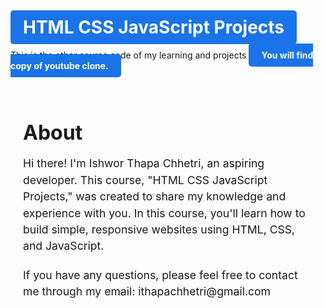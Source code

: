 # <a href="https://github.com/Ishworrr/HTML-CSS-JavaScript-projects" style="background-color: #1a73e8; color: white; font-weight: bold; padding: 10px 20px; border-radius: 5px; text-decoration: none;">HTML CSS JavaScript Projects</a>

This is the other source code of my learning and projects <a href="https://github.com/Ishworrr/ishworthapachhetrii" style="background-color: #1a73e8; color: white; font-weight: bold; padding: 10px 20px; border-radius: 5px; text-decoration: none;"> You will find copy of youtube clone.</a>
<div>

  </div>
<div style="max-width: 600px; margin: 0 auto; padding: 20px;">
  <h1 style="font-size: 2rem; font-weight: bold; margin-bottom: 10px;">About</h1>
  <p style="font-size: 1.1rem; line-height: 1.5; margin-bottom: 20px;">Hi there! I'm Ishwor Thapa Chhetri, an aspiring developer. This course, "HTML CSS JavaScript Projects," was created to share my knowledge and experience with you. In this course, you'll learn how to build simple, responsive websites using HTML, CSS, and JavaScript.</p>
 
  <p style="font-size: 1.1rem; line-height: 1.5; margin-bottom: 20px;">If you have any questions, please feel free to contact me through my email: ithapachhetri@gmail.com </p>
 
</div>
